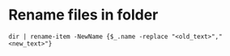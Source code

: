 # Rename files in folder
```
dir | rename-item -NewName {$_.name -replace "<old_text>","<new_text>"}
```